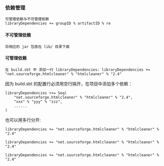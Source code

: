 ### 依赖管理
	可管理依赖与不可管理依赖
	libraryDependencies += groupID % artifactID % re
#### 不可管理依赖
	将相应的 jar 包放在 lib/ 目录下面
#### 可管理依赖
	在 build.sbt 中 添加一行 libraryDependencies: libraryDependencies += "net.sourceforge.htmlcleaner" % "htmlcleaner" % "2.4"

因为 build.sbt 的配置行必须用空行隔开，在项目中添加多个依赖：

	libraryDependencies ++= Seq(
		"net.sourceforge.htmlcleaner" % "htmlcleaner" % "2.4",
		"xxx" % "yyy" % "zzz",
		......
	)
也可以用多行分开:

	libraryDependencies += "net.sourceforge.htmlcleaner" % "htmlcleaner" % "2.4"

	libraryDependencies += "net.sourceforge.htmlcleaner" % "htmlcleaner" % "2.4"

	libraryDependencies += "net.sourceforge.htmlcleaner" % "htmlcleaner" % "2.4"

